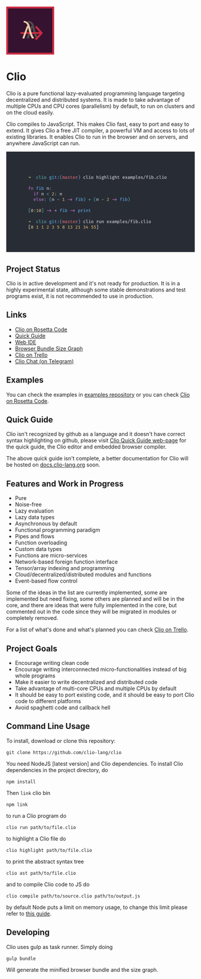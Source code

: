 ![Clio Logo](https://github.com/clio-lang/media/blob/master/logo-128x128.png)

# Clio

Clio is a pure functional lazy-evaluated programming language targeting decentralized and distributed systems. It is made to take advantage of multiple CPUs and CPU cores (parallelism) by default, to run on clusters and on the cloud easily.

Clio compiles to JavaScript. This makes Clio fast, easy to port and easy to extend. It gives Clio a free JIT compiler, a powerful VM and access to lots of existing libraries. It enables Clio to run in the browser and on servers, and anywhere JavaScript can run.

![Clio Logo](https://github.com/clio-lang/media/blob/master/clio-cut.png)

## Project Status

Clio is in active development and it's not ready for production.
It is in a highly experimental state, although some stable demonstrations and
test programs exist, it is not recommended to use in production.

## Links

*	[Clio on Rosetta Code](http://rosettacode.org/wiki/Clio)
*	[Quick Guide](https://clio-lang.github.io/clio-docs/quick.html)
*	[Web IDE](https://clio-lang.github.io/clio-editor/)
*	[Browser Bundle Size Graph](https://clio-lang.github.io/clio-editor/breakdown.html)
*	[Clio on Trello](https://trello.com/b/WpwsB69B/clio)
*	[Clio Chat (on Telegram)](https://t.me/joinchat/B0kZo0kVldfXldTDqz95XA)

## Examples

You can check the examples in [examples repository](https://github.com/clio-lang/examples) or you can check
[Clio on Rosetta Code](http://rosettacode.org/wiki/Clio).

## Quick Guide

Clio isn't recognized by github as a language and it doesn't have correct syntax highlighting on github, please visit [Clio Quick Guide web-page](https://clio-lang.github.io/clio-docs/quick.html) for the quick guide, the Clio editor and embedded browser compiler.

The above quick guide isn't complete, a better documentation for Clio will be hosted on [docs.clio-lang.org](http://docs.clio-lang.org) soon.

## Features and Work in Progress

- Pure
- Noise-free
- Lazy evaluation
- Lazy data types
- Asynchronous by default
- Functional programming paradigm
- Pipes and flows
- Function overloading
- Custom data types
- Functions are micro-services
- Network-based foreign function interface
- Tensor/array indexing and programming
- Cloud/decentralized/distributed modules and functions
- Event-based flow control

Some of the ideas in the list are currently implemented, some are implemented but need fixing, some others are planned and will be in the core, and there are ideas that were fully implemented in the core, but commented out in the code since they will be migrated in modules or completely removed.

For a list of what's done and what's planned you can check [Clio on Trello](https://trello.com/b/WpwsB69B/clio).

## Project Goals

- Encourage writing clean code
- Encourage writing interconnected micro-functionalities instead of big whole programs
- Make it easier to write decentralized and distributed code
- Take advantage of multi-core CPUs and multiple CPUs by default
- It should be easy to port existing code, and it should be easy to port Clio code to different platforms
- Avoid spaghetti code and callback hell


## Command Line Usage

To install, download or clone this repository:

	git clone https://github.com/clio-lang/clio

You need NodeJS [latest version] and Clio dependencies. To install Clio dependencies in the project directory, do

	npm install

Then `link` clio bin

	npm link

to run a Clio program do

	clio run path/to/file.clio

to highlight a Clio file do

	clio highlight path/to/file.clio

to print the abstract syntax tree

	clio ast path/to/file.clio

and to compile Clio code to JS do

	clio compile path/to/source.clio path/to/output.js

by default Node puts a limit on memory usage, to change this limit please refer to [this guide](https://gist.github.com/motss/f55b92ccab0d434fa6e6cfd07423014b).

## Developing

Clio uses gulp as task runner. Simply doing

	gulp bundle

Will generate the minified browser bundle and the size graph.
